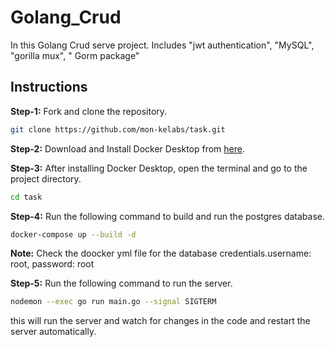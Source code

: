 # Golang_Crud

In this Golang Crud serve project. Includes "jwt authentication", "MySQL", "gorilla mux", " Gorm package"

## Instructions

**Step-1:** Fork and clone the repository.

```bash
git clone https://github.com/mon-kelabs/task.git
```

**Step-2:** Download and Install Docker Desktop from [here](https://www.docker.com/products/docker-desktop).

**Step-3:** After installing Docker Desktop, open the terminal and go to the project directory.

```bash
cd task
```

**Step-4:** Run the following command to build and run the postgres database.

```bash
docker-compose up --build -d
```

**Note:** Check the doocker yml file for the database credentials.username: root, password: root

**Step-5:** Run the following command to run the server.

```bash
nodemon --exec go run main.go --signal SIGTERM
```

this will run the server and watch for changes in the code and restart the server automatically.

